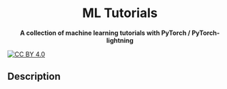 <div align="center">
  
# ML Tutorials

**A collection of machine learning tutorials with PyTorch / PyTorch-lightning**

</div>

[![CC BY 4.0][cc-by-image]][cc-by]

## Description


[cc-by]: http://creativecommons.org/licenses/by/4.0/
[cc-by-image]: https://i.creativecommons.org/l/by/4.0/88x31.png
